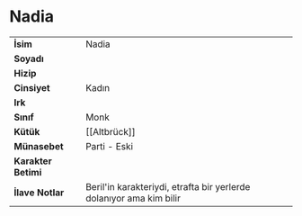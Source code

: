 # Nadia   
|  |  |  
|---|---|  
| **İsim** | Nadia |  
| **Soyadı** |  |  
| **Hizip** |  |  
| **Cinsiyet** | Kadın |  
| **Irk** |  |  
| **Sınıf** | Monk |  
| **Kütük** | [[Altbrück]] |  
| **Münasebet** | Parti - Eski |  
| **Karakter Betimi** |  |  
| **İlave Notlar** | Beril'in karakteriydi, etrafta bir yerlerde dolanıyor ama kim bilir |  

